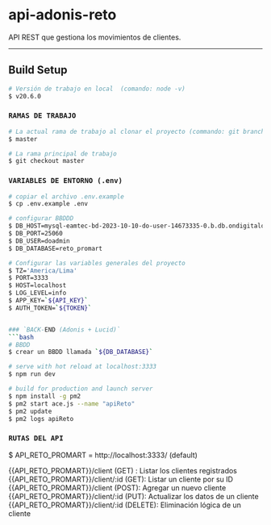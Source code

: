 # api-adonis-reto

API REST que gestiona los movimientos de clientes.

---

## Build Setup

```bash
# Versión de trabajo en local  (comando: node -v)
$ v20.6.0

```

### `RAMAS DE TRABAJO`

```bash
# La actual rama de trabajo al clonar el proyecto (commando: git branch)
$ master

# La rama principal de trabajo
$ git checkout master
```

### `VARIABLES DE ENTORNO (.env)`

````bash
# copiar el archivo .env.example
$ cp .env.example .env

# configurar BBDDD
$ DB_HOST=mysql-eamtec-bd-2023-10-10-do-user-14673335-0.b.db.ondigitalocean.com
$ DB_PORT=25060
$ DB_USER=doadmin
$ DB_DATABASE=reto_promart

# Configurar las variables generales del proyecto
$ TZ='America/Lima'
$ PORT=3333
$ HOST=localhost
$ LOG_LEVEL=info
$ APP_KEY=`${API_KEY}`
$ AUTH_TOKEN=`${TOKEN}`


### `BACK-END (Adonis + Lucid)`
```bash
# BBDD
$ crear un BBDD llamada `${DB_DATABASE}`

# serve with hot reload at localhost:3333
$ npm run dev

# build for production and launch server
$ npm install -g pm2
$ pm2 start ace.js --name "apiReto"
$ pm2 update
$ pm2 logs apiReto
````

### `RUTAS DEL API`

$ API_RETO_PROMART = http://localhost:3333/ (default)

{{API_RETO_PROMART}}/client (GET) : Listar los clientes registrados
{{API_RETO_PROMART}}/client/:id (GET): Listar un cliente por su ID
{{API_RETO_PROMART}}/client (POST): Agregar un nuevo cliente
{{API_RETO_PROMART}}/client/:id (PUT): Actualizar los datos de un cliente
{{API_RETO_PROMART}}/client/:id (DELETE): Eliminación lógica de un cliente
